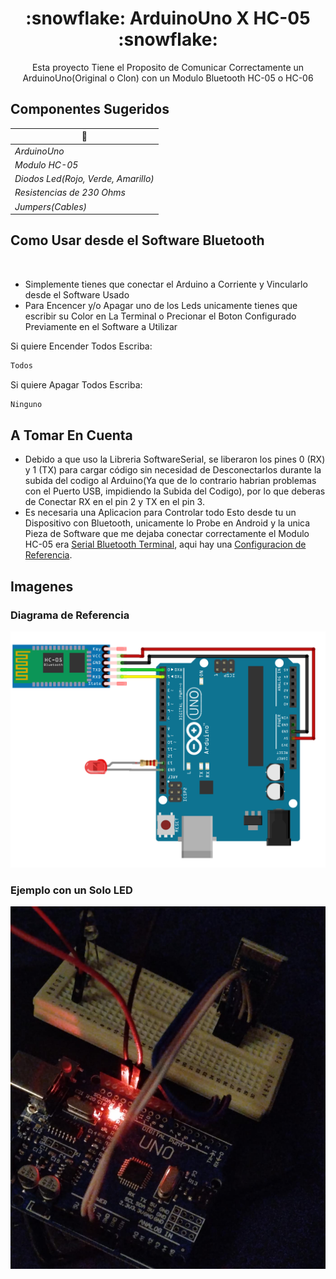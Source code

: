 <h1 align="center">:snowflake: ArduinoUno X HC-05 :snowflake:</h1>
<p align="center"> 
Esta proyecto Tiene el Proposito de Comunicar Correctamente un ArduinoUno(Original o Clon) con un Modulo Bluetooth HC-05 o HC-06
<p/>

<p/>

## Componentes Sugeridos
| 👾                                     |
| ------------------------------------- |
| *ArduinoUno*                          |
| *Modulo HC-05*                        |
| *Diodos Led(Rojo, Verde, Amarillo)*   |
| *Resistencias de 230 Ohms*            |
| *Jumpers(Cables)*                     |

<p/>

## Como Usar desde el Software Bluetooth
<br>

- Simplemente tienes que conectar el Arduino a Corriente y Vincularlo desde el Software Usado
- Para Encencer y/o Apagar uno de los Leds unicamente tienes que escribir su Color en La Terminal o Precionar el Boton Configurado Previamente en el Software a Utilizar

Si quiere Encender Todos Escriba:
```bash
Todos
```

Si quiere Apagar Todos Escriba:
```bash
Ninguno
```
<p/>

## A Tomar En Cuenta
- Debido a que uso la Libreria SoftwareSerial, se liberaron los pines 0 (RX) y 1 (TX) para cargar código sin necesidad de Desconectarlos durante la subida del codigo al Arduino(Ya que de lo contrario habrian problemas con el Puerto USB, impidiendo la Subida del Codigo), por lo que deberas de Conectar RX en el pin 2 y TX en el pin 3.
- Es necesaria una Aplicacion para Controlar todo Esto desde tu un Dispositivo con Bluetooth, unicamente lo Probe en Android y la unica Pieza de Software que me dejaba conectar correctamente el Modulo HC-05 era [Serial Bluetooth Terminal][Serial Bluetooth Terminal], aqui hay una [Configuracion de Referencia](./app_config/).

<p/>

## Imagenes
<p/>


### Diagrama de Referencia
![](./img/img-referencia.png)

### Ejemplo con un Solo LED
![](./img/img1.png)


[Serial Bluetooth Terminal]: https://play.google.com/store/apps/details?id=de.kai_morich.serial_bluetooth_terminal&hl=es_MX&pli=1
